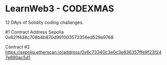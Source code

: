 # LearnWeb3 - CODEXMAS
12 DAys of Solidity coding challanges.

#1
Contract Address Sepolia
0x621f438c708b4b870d991003573356ed529a9768

Contract #2
https://sepolia.etherscan.io/address/0x6c73340c3e0c3e836357ffe9f23f247e890ac5d1
